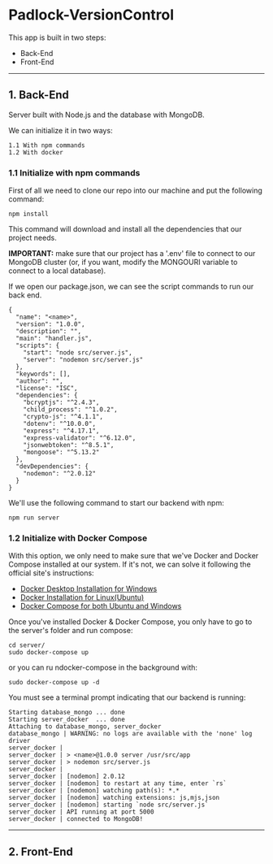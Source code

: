 # Padlock-VersionControl

This app is built in two steps:

 - Back-End
 - Front-End
---

## 1. Back-End

Server built with Node.js and the database with MongoDB.

We can initialize it in two ways:
    
    1.1 With npm commands
    1.2 With docker

### 1.1 Initialize with npm commands

First of all we need to clone our repo into our machine and put the following command:

```
npm install 
```
This command will download and install all the dependencies that our project needs.

**IMPORTANT:** make sure that our project has a '.env' file to connect to our MongoDB cluster (or, if you want, modify the MONGOURI variable to connect to a local database).

If we open our package.json, we can see the script commands to run our back end.
```
{
  "name": "<name>",
  "version": "1.0.0",
  "description": "",
  "main": "handler.js",
  "scripts": {
    "start": "node src/server.js",
    "server": "nodemon src/server.js"
  },
  "keywords": [],
  "author": "",
  "license": "ISC",
  "dependencies": {
    "bcryptjs": "^2.4.3",
    "child_process": "^1.0.2",
    "crypto-js": "^4.1.1",
    "dotenv": "^10.0.0",
    "express": "^4.17.1",
    "express-validator": "^6.12.0",
    "jsonwebtoken": "^8.5.1",
    "mongoose": "^5.13.2"
  },
  "devDependencies": {
    "nodemon": "^2.0.12"
  }
}

```
We'll use the following command to start our backend with npm:
```
npm run server
```

### 1.2 Initialize with Docker Compose

With this option, we only need to make sure that we've Docker and Docker Compose installed at our system. If it's not, we can solve it following the official site's instructions:
    
- [Docker Desktop Installation for Windows](https://docs.docker.com/docker-for-windows/install/)
- [Docker Installation for Linux(Ubuntu)](https://docs.docker.com/engine/install/ubuntu/) 
- [Docker Compose for both Ubuntu and Windows](https://docs.docker.com/compose/install/)

Once you've installed Docker & Docker Compose, you only have to go to the server's folder and run compose:

```
cd server/
sudo docker-compose up 
```
or you can ru ndocker-compose in the background with: 
```
sudo docker-compose up -d
```

You must see a terminal prompt indicating that our backend is running:
```
Starting database_mongo ... done
Starting server_docker  ... done
Attaching to database_mongo, server_docker
database_mongo | WARNING: no logs are available with the 'none' log driver
server_docker | 
server_docker | > <name>@1.0.0 server /usr/src/app
server_docker | > nodemon src/server.js
server_docker | 
server_docker | [nodemon] 2.0.12
server_docker | [nodemon] to restart at any time, enter `rs`
server_docker | [nodemon] watching path(s): *.*
server_docker | [nodemon] watching extensions: js,mjs,json
server_docker | [nodemon] starting `node src/server.js`
server_docker | API running at port 5000
server_docker | connected to MongoDB!
```
---

## 2. Front-End